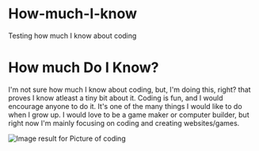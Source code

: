 # How-much-I-know
Testing how much I know about coding
<!DOCTYPEhtml>
<html>
<head>
<title>How Much Do I Know About Coding?</title>
<head>
<body>
<h1>How much Do I Know?</h1>
<p> I'm not sure how much I know about coding, but, I'm doing this, right? that proves I know atleast a tiny bit about it. Coding is fun, and I would encourage anyone to do it. It's one of the many things I would like to do when I grow up. I would love to be a game maker or computer builder, but right now I'm mainly focusing on coding and creating websites/games.</p>
<img src="<img src="https://www.google.com/url?sa=i&rct=j&q=&esrc=s&source=images&cd=&cad=rja&uact=8&ved=0ahUKEwj6wbjAl-DRAhUKllQKHRmzDPoQjRwIBw&url=https%3A%2F%2Fwww.youtube.com%2Fwatch%3Fv%3DeBV14-3LT-g&psig=AFQjCNEaF1tydfNm1zdSrOtPT2qgqisXsQ&ust=1485532900169014" alt="Image result for Picture of coding"/>
</body>
</html>
